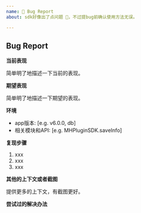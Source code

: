 ```yaml
---
name: 🐛 Bug Report
about: sdk好像出了点问题 🤔，不过提bug前确认使用方法无误。

---
```


## Bug Report

**当前表现**

简单明了地描述一下当前的表现。

**期望表现**

简单明了地描述一下期望的表现。

**环境**
- app版本: [e.g. v6.0.0, db]
- 相关模块和API: [e.g. MHPluginSDK.saveInfo]

**复现步骤**
1. xxx
2. xxx
3. xxx

**其他的上下文或者截图**

提供更多的上下文，有截图更好。

**尝试过的解决办法**

<!-- 记得添加准确的label>
